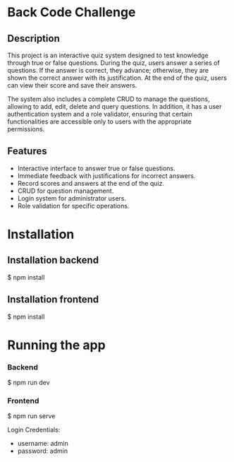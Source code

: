 # Back Code Challenge
## Description

This project is an interactive quiz system designed to test knowledge through true or false questions. During the quiz, users answer a series of questions. If the answer is correct, they advance; otherwise, they are shown the correct answer with its justification. At the end of the quiz, users can view their score and save their answers.

The system also includes a complete CRUD to manage the questions, allowing to add, edit, delete and query questions. In addition, it has a user authentication system and a role validator, ensuring that certain functionalities are accessible only to users with the appropriate permissions.

## Features

- Interactive interface to answer true or false questions.
- Immediate feedback with justifications for incorrect answers.
- Record scores and answers at the end of the quiz.
- CRUD for question management.
- Login system for administrator users.
- Role validation for specific operations.

# Installation
## Installation backend
$ npm install

## Installation frontend
$ npm install

# Running the app

### Backend
$ npm run dev

### Frontend

$ npm run serve

Login Credentials: 
- username: admin
- password: admin
